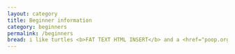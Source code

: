 ```yaml
---
layout: category
title: Beginner information
category: beginners
permalink: /beginners
bread: i like turtles <b>FAT TEXT HTML INSERT</b> and a <href="poop.org">test</a>
---
```

